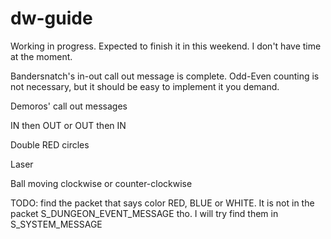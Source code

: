 # dw-guide

Working in progress. Expected to finish it in this weekend. I don't have time at the moment.


Bandersnatch's in-out call out message is complete. Odd-Even counting is not necessary, but it should be easy to implement it you demand.


Demoros' call out messages

IN then OUT or OUT then IN

Double RED circles

Laser

Ball moving clockwise or counter-clockwise


TODO:
find the packet that says color RED, BLUE or WHITE. It is not in the packet S_DUNGEON_EVENT_MESSAGE tho. I will try find them in S_SYSTEM_MESSAGE
